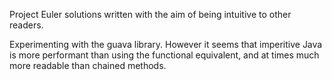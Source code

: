 Project Euler solutions written with the aim of being intuitive to other readers.

Experimenting with the guava library. However it seems that imperitive Java is more performant than using the functional equivalent, and at times much more readable than chained methods.
